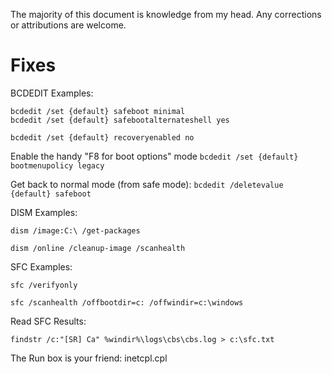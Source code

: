 The majority of this document is knowledge from my head. Any corrections or attributions are welcome. 



# Fixes


BCDEDIT Examples:

    bcdedit /set {default} safeboot minimal
    bcdedit /set {default} safebootalternateshell yes


`bcdedit /set {default} recoveryenabled no`


Enable the handy "F8 for boot options" mode
`bcdedit /set {default} bootmenupolicy legacy`

Get back to normal mode (from safe mode):
`bcdedit /deletevalue {default} safeboot`

DISM Examples:

`dism /image:C:\ /get-packages`

`dism /online /cleanup-image /scanhealth`

SFC Examples:

`sfc /verifyonly`

`sfc /scanhealth /offbootdir=c: /offwindir=c:\windows`

Read SFC Results:

`findstr /c:"[SR] Ca" %windir%\logs\cbs\cbs.log > c:\sfc.txt`

The Run box is your friend:
    inetcpl.cpl
